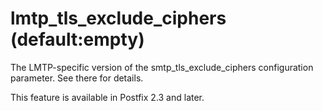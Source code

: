 # lmtp_tls_exclude_ciphers (default:empty) 

 The LMTP-specific version of the smtp_tls_exclude_ciphers
configuration parameter.  See there for details. 

 This feature is available in Postfix 2.3 and later. 


